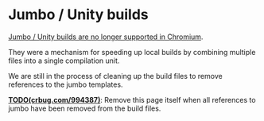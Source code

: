 # Jumbo / Unity builds

[Jumbo / Unity builds are no longer supported in Chromium](crbug.com/994387).

They were a mechanism for speeding up local builds by combining multiple
files into a single compilation unit.

We are still in the process of cleaning up the build files to remove
references to the jumbo templates.

**[TODO(crbug.com/994387)](crbug.com/994387)**: Remove this page itself
when all references to jumbo have been removed from the build files.
